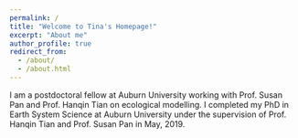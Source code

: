 ```yaml
---
permalink: /
title: "Welcome to Tina's Homepage!"
excerpt: "About me"
author_profile: true
redirect_from: 
  - /about/
  - /about.html
---
```


I am a postdoctoral fellow at Auburn University working with Prof. Susan Pan and Prof. Hanqin Tian on ecological modelling. I completed my PhD in Earth System Science at Auburn University under the supervision of Prof. Hanqin Tian and Prof. Susan Pan in May, 2019.
